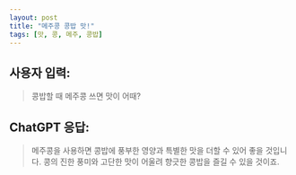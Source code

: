 ```yaml
---
layout: post
title: "메주콩 콩밥 맛!"
tags: [맛, 콩, 메주, 콩밥]
---
```


## 사용자 입력:
> 콩밥할 때 메주콩 쓰면 맛이 어때?

## ChatGPT 응답:
> 메주콩을 사용하면 콩밥에 풍부한 영양과 특별한 맛을 더할 수 있어 좋을 것입니다. 콩의 진한 풍미와 고단한 맛이 어울려 향긋한 콩밥을 즐길 수 있을 것이죠.

